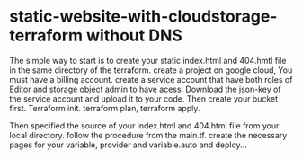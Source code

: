 # static-website-with-cloudstorage-terraform without DNS
The simple way to start is to create your static index.html and 404.hmtl file in the same directory of the terraform.
create a project on google cloud, You must have a billing account.
create a service account that have both roles of Editor and storage object admin to have acess.
Download the json-key of the service account and upload it to your code.
Then create your bucket first.
Terraform init. terraform plan, terraform apply.

Then specified the source of your index.html and 404.html file from your local directory.
follow the procedure from the main.tf. 
create the necessary pages for your variable, provider and variable.auto and deploy...
